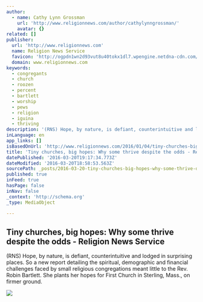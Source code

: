 ```yaml
---
author:
  - name: Cathy Lynn Grossman
    url: 'http://www.religionnews.com/author/cathylynngrossman/'
    avatar: {}
related: []
publisher:
  url: 'http://www.religionnews.com'
  name: Religion News Service
  favicon: 'http://ogpdn1wn2d93vut8u40tokx1dl7.wpengine.netdna-cdn.com/wp-content/themes/r/favicon.ico'
  domain: www.religionnews.com
keywords:
  - congregants
  - church
  - roozen
  - percent
  - bartlett
  - worship
  - pews
  - religion
  - iguina
  - thriving
description: '(RNS) Hope, by nature, is defiant, counterintuitive and lodged in surprising places. So a new report detailing the spiritual, demographic and financial challenges faced by small religious congregations meant little to the Rev. Robin Bartlett. She plants her hopes for First Church in Sterling, Mass., on firmer ground.'
inLanguage: en
app_links: []
isBasedOnUrl: 'http://www.religionnews.com/2016/01/04/tiny-churches-big-hopes-thrive-despite-odds/'
title: 'Tiny churches, big hopes: Why some thrive despite the odds - Religion News Service'
datePublished: '2016-03-20T19:17:34.773Z'
dateModified: '2016-03-20T18:58:53.563Z'
sourcePath: _posts/2016-03-20-tiny-churches-big-hopes-why-some-thrive-despite-the-odds-.md
published: true
inFeed: true
hasPage: false
inNav: false
_context: 'http://schema.org'
_type: MediaObject

---
```

<article style=""><h1>Tiny churches, big hopes: Why some thrive despite the odds - Religion News Service</h1><p>(RNS) Hope, by nature, is defiant, counterintuitive and lodged in surprising places. So a new report detailing the spiritual, demographic and financial challenges faced by small religious congregations meant little to the Rev. Robin Bartlett. She plants her hopes for First Church in Sterling, Mass., on firmer ground.</p><img src="http://www.religionnews.com/wp-content/uploads/2015/12/thumbRNS-SMALL-CHURCHES122315b.jpg" /></article>